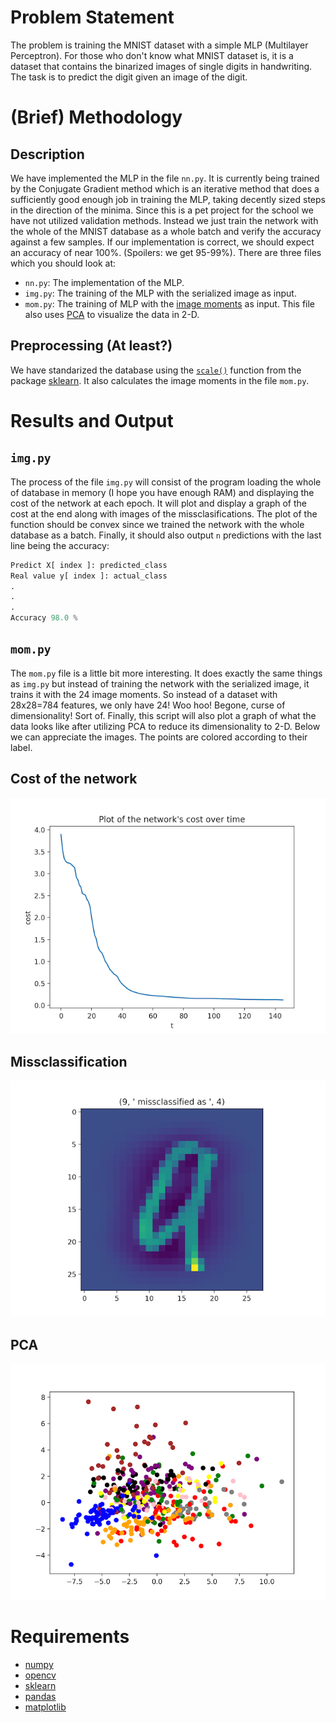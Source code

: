 # Problem Statement
The problem is training the MNIST dataset with a simple MLP (Multilayer Perceptron). For those
who don't know what MNIST dataset is, it is a dataset that contains the binarized images
of single digits in handwriting. The task is to predict the digit given an image of the digit.

# (Brief) Methodology
## Description
We have implemented the MLP in the file `nn.py`. It is currently being trained by the Conjugate Gradient method
which is an iterative method that does a sufficiently good enough job in training the MLP, taking decently sized
steps in the direction of the minima. Since this is a pet project for the school we have not utilized validation
methods. Instead we just train the network with the whole of the MNIST database as a whole batch and verify the accuracy against
a few samples.
If our implementation is correct, we should expect an accuracy of near 100%. (Spoilers: we get 95-99%). There are three files
which you should look at:
- `nn.py`: The implementation of the MLP.
- `img.py`: The training of the MLP with the serialized image as input.
- `mom.py`: The training of MLP with the [image moments](https://en.wikipedia.org/wiki/Image_moment) as input. This file also uses
[PCA](https://en.wikipedia.org/wiki/Principal_component_analysis) to visualize the data in 2-D.

## Preprocessing (At least?)
We have standarized the database using the [`scale()`](http://scikit-learn.org/stable/modules/generated/sklearn.preprocessing.scale.html) function from the package [sklearn](http://scikit-learn.org/stable/). It also calculates the image moments in the file `mom.py`.

# Results and Output
## `img.py`
The process of the file `img.py` will consist of the program loading the whole of database in memory (I hope you have enough RAM) and
displaying the cost of the network at each epoch. It will plot and display a graph of the cost at the end along with images of the missclasifications. The plot of the function should be convex since we trained the network with the whole database as a batch. Finally, it should also output `n` predictions with the last line being the accuracy:

```python
Predict X[ index ]: predicted_class
Real value y[ index ]: actual_class
.
.
.
Accuracy 98.0 %
```
## `mom.py`
The `mom.py` file is a little bit more interesting. It does exactly the same things as `img.py` but instead of training the network
with the serialized image, it trains it with the 24 image moments. So instead of a dataset with 28x28=784 features, we only have 24! Woo hoo! Begone, curse of dimensionality! Sort of. Finally, this script will also plot a graph of what the data looks like after utilizing PCA to reduce its dimensionality to 2-D. Below we can appreciate the images. The points are colored according to their label. 

## Cost of the network
![cost](doc/cost.png)
## Missclassification
![missclassification](doc/missclasification.png)
## PCA
![pca](doc/pca.png)
# Requirements
- [numpy](http://www.numpy.org/)
- [opencv](http://opencv.org/)
- [sklearn](http://scikit-learn.org/stable/)
- [pandas](http://pandas.pydata.org/)
- [matplotlib](https://matplotlib.org/)
